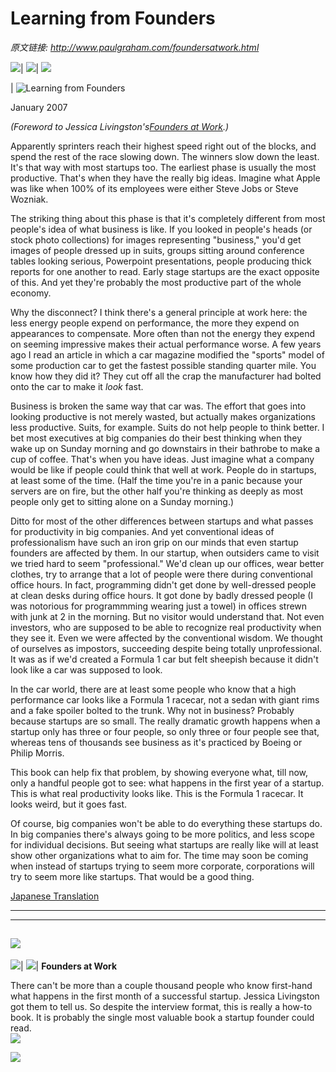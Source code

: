 # Learning from Founders

_原文链接: <http://www.paulgraham.com/foundersatwork.html>_

![](https://s.turbifycdn.com/aah/paulgraham/essays-5.gif)| ![](https://sep.turbifycdn.com/ca/Img/trans_1x1.gif)| [![](https://s.turbifycdn.com/aah/paulgraham/essays-6.gif)](index.html)  
  
| ![Learning from Founders](https://s.turbifycdn.com/aah/paulgraham/learning-from-founders-2.gif)  
  
January 2007  
  
 _(Foreword to Jessica Livingston's[Founders at Work](http://www.amazon.com/gp/product/1590597141).)_  
  
Apparently sprinters reach their highest speed right out of the blocks, and spend the rest of the race slowing down. The winners slow down the least. It's that way with most startups too. The earliest phase is usually the most productive. That's when they have the really big ideas. Imagine what Apple was like when 100% of its employees were either Steve Jobs or Steve Wozniak.  
  
The striking thing about this phase is that it's completely different from most people's idea of what business is like. If you looked in people's heads (or stock photo collections) for images representing "business," you'd get images of people dressed up in suits, groups sitting around conference tables looking serious, Powerpoint presentations, people producing thick reports for one another to read. Early stage startups are the exact opposite of this. And yet they're probably the most productive part of the whole economy.  
  
Why the disconnect? I think there's a general principle at work here: the less energy people expend on performance, the more they expend on appearances to compensate. More often than not the energy they expend on seeming impressive makes their actual performance worse. A few years ago I read an article in which a car magazine modified the "sports" model of some production car to get the fastest possible standing quarter mile. You know how they did it? They cut off all the crap the manufacturer had bolted onto the car to make it _look_ fast.  
  
Business is broken the same way that car was. The effort that goes into looking productive is not merely wasted, but actually makes organizations less productive. Suits, for example. Suits do not help people to think better. I bet most executives at big companies do their best thinking when they wake up on Sunday morning and go downstairs in their bathrobe to make a cup of coffee. That's when you have ideas. Just imagine what a company would be like if people could think that well at work. People do in startups, at least some of the time. (Half the time you're in a panic because your servers are on fire, but the other half you're thinking as deeply as most people only get to sitting alone on a Sunday morning.)  
  
Ditto for most of the other differences between startups and what passes for productivity in big companies. And yet conventional ideas of professionalism have such an iron grip on our minds that even startup founders are affected by them. In our startup, when outsiders came to visit we tried hard to seem "professional." We'd clean up our offices, wear better clothes, try to arrange that a lot of people were there during conventional office hours. In fact, programming didn't get done by well-dressed people at clean desks during office hours. It got done by badly dressed people (I was notorious for programmming wearing just a towel) in offices strewn with junk at 2 in the morning. But no visitor would understand that. Not even investors, who are supposed to be able to recognize real productivity when they see it. Even we were affected by the conventional wisdom. We thought of ourselves as impostors, succeeding despite being totally unprofessional. It was as if we'd created a Formula 1 car but felt sheepish because it didn't look like a car was supposed to look.  
  
In the car world, there are at least some people who know that a high performance car looks like a Formula 1 racecar, not a sedan with giant rims and a fake spoiler bolted to the trunk. Why not in business? Probably because startups are so small. The really dramatic growth happens when a startup only has three or four people, so only three or four people see that, whereas tens of thousands see business as it's practiced by Boeing or Philip Morris.  
  
This book can help fix that problem, by showing everyone what, till now, only a handful people got to see: what happens in the first year of a startup. This is what real productivity looks like. This is the Formula 1 racecar. It looks weird, but it goes fast.  
  
Of course, big companies won't be able to do everything these startups do. In big companies there's always going to be more politics, and less scope for individual decisions. But seeing what startups are really like will at least show other organizations what to aim for. The time may soon be coming when instead of startups trying to seem more corporate, corporations will try to seem more like startups. That would be a good thing.  
  
  
  
[Japanese Translation](http://www.aoky.net/articles/paul_graham/foundersatwork.htm)   
  


* * *

  
  
  
---  
  
![](https://sep.turbifycdn.com/ca/Img/trans_1x1.gif)  
---  
[![](https://s.turbifycdn.com/aah/paulgraham/faw-2.gif)](http://www.amazon.com/gp/product/1590597141)| ![](https://sep.turbifycdn.com/ca/Img/trans_1x1.gif)| **Founders at Work**  
  
There can't be more than a couple thousand people who know first-hand what happens in the first month of a successful startup. Jessica Livingston got them to tell us. So despite the interview format, this is really a how-to book. It is probably the single most valuable book a startup founder could read.  
![](https://sep.turbifycdn.com/ca/Img/trans_1x1.gif)  
  
![](https://sep.turbifycdn.com/ca/Img/trans_1x1.gif)  
  

